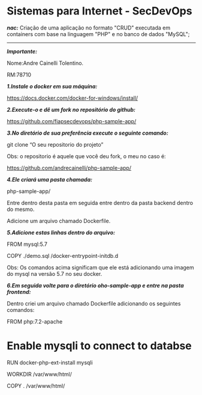# Sistemas para Internet - SecDevOps

***nac:*** Criação de uma aplicação no formato "CRUD" executada em containers com base na linguagem "PHP" e no banco de dados "MySQL";

---

***Importante:***

Nome:Andre Cainelli Tolentino.

RM:78710

***1.Instale o docker em sua máquina:***

https://docs.docker.com/docker-for-windows/install/

***2.Execute-o e dê um fork no repositório do github:***

https://github.com/fiapsecdevops/php-sample-app/

***3.No diretório de sua preferência execute o seguinte comando:***

git clone “O seu repositorio do projeto”

Obs: o repositorio é aquele que você deu fork, o meu no caso é:

https://github.com/andrecainelli/php-sample-app/

***4.Ele criará uma pasta chamada:***

php-sample-app/

Entre dentro desta pasta em seguida entre dentro da pasta backend dentro do mesmo.

Adicione um arquivo chamado Dockerfile.

***5.Adicione estas linhas dentro do arquivo:***

FROM mysql:5.7

COPY ./demo.sql /docker-entrypoint-initdb.d

Obs: Os comandos acima significam que ele está adicionando uma imagem do mysql na versão 5.7 no seu docker.

***6.Em seguida volte para o diretório oho-sample-app e entre na pasta frontend:***

Dentro criei um arquivo chamado Dockerfile
adicionando os seguintes comandos:

FROM php:7.2-apache

# Enable mysqli to connect to databse
RUN docker-php-ext-install mysqli

WORKDIR /var/www/html/

COPY . /var/www/html/
